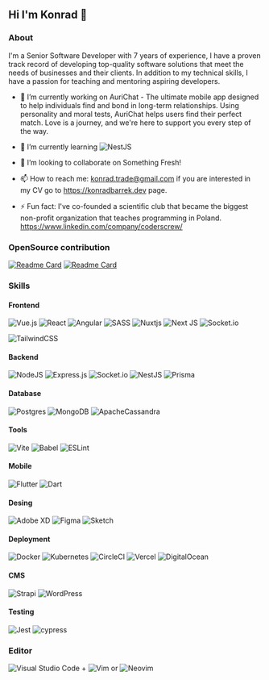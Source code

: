 ## Hi I'm Konrad 👋

### About
I'm a Senior Software Developer with 7 years of experience, I have a proven track record of developing top-quality software solutions that meet the needs of businesses and their clients. In addition to my technical skills, I have a passion for teaching and mentoring aspiring developers.

- 🔭 I’m currently working on AuriChat - The ultimate mobile app designed to help individuals find and bond in long-term relationships. Using personality and moral tests, AuriChat helps users find their perfect match. Love is a journey, and we're here to support you every step of the way.
- 🌱 I’m currently learning ![NestJS](https://img.shields.io/badge/nestjs-%23E0234E.svg?style=for-the-badge&logo=nestjs&logoColor=white)
- 👯 I’m looking to collaborate on Something Fresh!

- 📫 How to reach me: konrad.trade@gmail.com if you are interested in my CV go to https://konradbarrek.dev page.
- ⚡ Fun fact: I've co-founded a scientific club that became the biggest non-profit organization that teaches programming in Poland. https://www.linkedin.com/company/coderscrew/

### OpenSource contribution
[![Readme Card](https://github-readme-stats.vercel.app/api/pin/?username=vuestorefront&repo=vue-storefront&show_icons=true&theme=tokyonight)](https://github.com/vuestorefront/vue-storefront)
[![Readme Card](https://github-readme-stats.vercel.app/api/pin/?username=pr0xyMity&repo=sound-of-silence&show_icons=true&theme=tokyonight)](https://github.com/pr0xyMity/sound-of-silence)

### Skills

#### Frontend
![Vue.js](https://img.shields.io/badge/vuejs-%2335495e.svg?style=for-the-badge&logo=vuedotjs&logoColor=%234FC08D) ![React](https://img.shields.io/badge/react-%2320232a.svg?style=for-the-badge&logo=react&logoColor=%2361DAFB) ![Angular](https://img.shields.io/badge/angular-%23DD0031.svg?style=for-the-badge&logo=angular&logoColor=white) ![SASS](https://img.shields.io/badge/SASS-hotpink.svg?style=for-the-badge&logo=SASS&logoColor=white) ![Nuxtjs](https://img.shields.io/badge/Nuxt-002E3B?style=for-the-badge&logo=nuxtdotjs&logoColor=#00DC82) ![Next JS](https://img.shields.io/badge/Next-black?style=for-the-badge&logo=next.js&logoColor=white) ![Socket.io](https://img.shields.io/badge/Socket.io-black?style=for-the-badge&logo=socket.io&badgeColor=010101)

![TailwindCSS](https://img.shields.io/badge/tailwindcss-%2338B2AC.svg?style=for-the-badge&logo=tailwind-css&logoColor=white)

#### Backend
![NodeJS](https://img.shields.io/badge/node.js-6DA55F?style=for-the-badge&logo=node.js&logoColor=white) ![Express.js](https://img.shields.io/badge/express.js-%23404d59.svg?style=for-the-badge&logo=express&logoColor=%2361DAFB) ![Socket.io](https://img.shields.io/badge/Socket.io-black?style=for-the-badge&logo=socket.io&badgeColor=010101) ![NestJS](https://img.shields.io/badge/nestjs-%23E0234E.svg?style=for-the-badge&logo=nestjs&logoColor=white) ![Prisma](https://img.shields.io/badge/Prisma-3982CE?style=for-the-badge&logo=Prisma&logoColor=white)
#### Database
![Postgres](https://img.shields.io/badge/postgres-%23316192.svg?style=for-the-badge&logo=postgresql&logoColor=white) 	![MongoDB](https://img.shields.io/badge/MongoDB-%234ea94b.svg?style=for-the-badge&logo=mongodb&logoColor=white) ![ApacheCassandra](https://img.shields.io/badge/cassandra-%231287B1.svg?style=for-the-badge&logo=apache-cassandra&logoColor=white)
#### Tools
![Vite](https://img.shields.io/badge/vite-%23646CFF.svg?style=for-the-badge&logo=vite&logoColor=white) 	![Babel](https://img.shields.io/badge/Babel-F9DC3e?style=for-the-badge&logo=babel&logoColor=black) ![ESLint](https://img.shields.io/badge/ESLint-4B3263?style=for-the-badge&logo=eslint&logoColor=white)
#### Mobile
![Flutter](https://img.shields.io/badge/Flutter-%2302569B.svg?style=for-the-badge&logo=Flutter&logoColor=white) ![Dart](https://img.shields.io/badge/dart-%230175C2.svg?style=for-the-badge&logo=dart&logoColor=white)
#### Desing
![Adobe XD](https://img.shields.io/badge/Adobe%20XD-470137?style=for-the-badge&logo=Adobe%20XD&logoColor=#FF61F6) ![Figma](https://img.shields.io/badge/figma-%23F24E1E.svg?style=for-the-badge&logo=figma&logoColor=white) ![Sketch](https://img.shields.io/badge/Sketch-FFB387?style=for-the-badge&logo=sketch&logoColor=black)
#### Deployment
![Docker](https://img.shields.io/badge/docker-%230db7ed.svg?style=for-the-badge&logo=docker&logoColor=white) ![Kubernetes](https://img.shields.io/badge/kubernetes-%23326ce5.svg?style=for-the-badge&logo=kubernetes&logoColor=white) 	![CircleCI](https://img.shields.io/badge/circle%20ci-%23161616.svg?style=for-the-badge&logo=circleci&logoColor=white) ![Vercel](https://img.shields.io/badge/vercel-%23000000.svg?style=for-the-badge&logo=vercel&logoColor=white) ![DigitalOcean](https://img.shields.io/badge/DigitalOcean-%230167ff.svg?style=for-the-badge&logo=digitalOcean&logoColor=white)
#### CMS
![Strapi](https://img.shields.io/badge/strapi-%232E7EEA.svg?style=for-the-badge&logo=strapi&logoColor=white) ![WordPress](https://img.shields.io/badge/WordPress-%23117AC9.svg?style=for-the-badge&logo=WordPress&logoColor=white)
#### Testing
![Jest](https://img.shields.io/badge/-jest-%23C21325?style=for-the-badge&logo=jest&logoColor=white) ![cypress](https://img.shields.io/badge/-cypress-%23E5E5E5?style=for-the-badge&logo=cypress&logoColor=058a5e)

### Editor
![Visual Studio Code](https://img.shields.io/badge/Visual%20Studio%20Code-0078d7.svg?style=for-the-badge&logo=visual-studio-code&logoColor=white) + ![Vim](https://img.shields.io/badge/VIM-%2311AB00.svg?style=for-the-badge&logo=vim&logoColor=white) or ![Neovim](https://img.shields.io/badge/NeoVim-%2357A143.svg?&style=for-the-badge&logo=neovim&logoColor=white)


<!--
**pr0xyMity/pr0xyMity** is a ✨ _special_ ✨ repository because its `README.md` (this file) appears on your GitHub profile.

Here are some ideas to get you started:

- 🔭 I’m currently working on ...
- 🌱 I’m currently learning ...
- 👯 I’m looking to collaborate on ...
- 🤔 I’m looking for help with ...
- 💬 Ask me about ...
- 📫 How to reach me: ...
- 😄 Pronouns: ...
- ⚡ Fun fact: ...
-->

